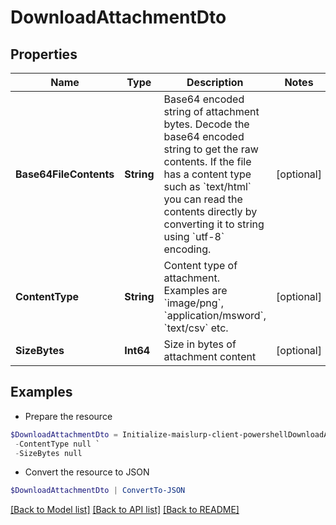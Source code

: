 # DownloadAttachmentDto
## Properties

Name | Type | Description | Notes
------------ | ------------- | ------------- | -------------
**Base64FileContents** | **String** | Base64 encoded string of attachment bytes. Decode the base64 encoded string to get the raw contents. If the file has a content type such as &#x60;text/html&#x60; you can read the contents directly by converting it to string using &#x60;utf-8&#x60; encoding. | [optional] 
**ContentType** | **String** | Content type of attachment. Examples are &#x60;image/png&#x60;, &#x60;application/msword&#x60;, &#x60;text/csv&#x60; etc. | [optional] 
**SizeBytes** | **Int64** | Size in bytes of attachment content | [optional] 

## Examples

- Prepare the resource
```powershell
$DownloadAttachmentDto = Initialize-maislurp-client-powershellDownloadAttachmentDto  -Base64FileContents null `
 -ContentType null `
 -SizeBytes null
```

- Convert the resource to JSON
```powershell
$DownloadAttachmentDto | ConvertTo-JSON
```

[[Back to Model list]](../README#documentation-for-models) [[Back to API list]](../README#documentation-for-api-endpoints) [[Back to README]](../README)

